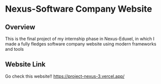 # Nexus-Software Company Website

## Overview
This is the final project of my internship phase in Nexus-Eduxel, in which I made a fully fledges software company website using modern frameworks and tools


## Website Link

Go check this website!! 
https://project-nexus-3.vercel.app/
